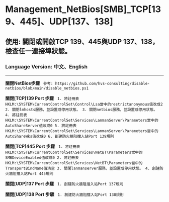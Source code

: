 # Management_NetBios[SMB]_TCP[139、445]、UDP[137、138]

## 使用: 關閉或開啟TCP 139、445與UDP 137、138，檢查任一連接埠狀態。

### Language Version: 中文、English
________________________________________________________________________________________________________________

**關閉NetBios步驟**
`` 參考: https://github.com/hvs-consulting/disable-netbios/blob/main/disable_netbios.ps1``

**關閉[TCP]139 Port 步驟**
`` 1. 將註冊表HKLM:\SYSTEM\CurrentControlSet\Control\Lsa當中的restrictanonymous值改成2
   2. 關閉lmhosts服務，並設置成停用狀態。
   3. 關閉netbios服務，並設置成停用狀態。
   4. 將註冊表HKLM:\SYSTEM\CurrentControlSet\Services\LanmanServer\Parameters當中的AutoShareServer值改成0
   5. 將註冊表HKLM:\SYSTEM\CurrentControlSet\Services\LanmanServer\Parameters當中的AutoShareWks值改成0
   6. 創建防火牆阻擋入站Port 139規則``

**關閉[TCP]445 Port 步驟**
`` 1. 將註冊表HKLM:\SYSTEM\CurrentControlSet\Services\NetBT\Parameters當中的SMBDeviceEnabled值改成0
   2. 將註冊表HKLM:\SYSTEM\CurrentControlSet\Services\NetBT\Parameters當中的TransportBindName值清空
   3. 關閉lanmanserver服務，並設置成停用狀態。
   4. 創建防火牆阻擋入站Port 445規則``


**關閉[UDP]137 Port 步驟**
`` 1. 創建防火牆阻擋入站Port 137規則``


**關閉[UDP]138 Port 步驟**
`` 1. 創建防火牆阻擋入站Port 138規則``